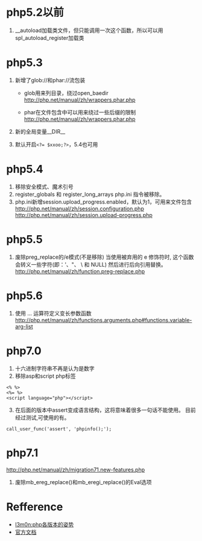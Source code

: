 # php5.2以前

1. __autoload加载类文件，但只能调用一次这个函数，所以可以用spl_autoload_register加载类

# php5.3

1. 新增了glob://和phar://流包装

    + glob用来列目录，绕过open_baedir
http://php.net/manual/zh/wrappers.phar.php

    + phar在文件包含中可以用来绕过一些后缀的限制
http://php.net/manual/zh/wrappers.phar.php

2. 新的全局变量__DIR__
3. 默认开启`<?= $xxoo;?>`，5.4也可用

# php5.4

1. 移除安全模式、魔术引号
2. register_globals 和 register_long_arrays php.ini 指令被移除。
3. php.ini新增session.upload_progress.enabled，默认为1，可用来文件包含
http://php.net/manual/zh/session.configuration.php
http://php.net/manual/zh/session.upload-progress.php

# php5.5

1. 废除preg_replace的/e模式(不是移除)
当使用被弃用的 e 修饰符时, 这个函数会转义一些字符(即：'、"、 \ 和 NULL) 然后进行后向引用替换。
http://php.net/manual/zh/function.preg-replace.php

# php5.6

1. 使用 ... 运算符定义变长参数函数
http://php.net/manual/zh/functions.arguments.php#functions.variable-arg-list

# php7.0

1. 十六进制字符串不再是认为是数字
2. 移除asp和script php标签
```
<% %>
<%= %>
<script language="php"></script>
```
3. 在后面的版本中assert变成语言结构，这将意味着很多一句话不能使用。
目前经过测试,可使用的有。
```
call_user_func('assert', 'phpinfo();'); 
```

# php7.1
http://php.net/manual/zh/migration71.new-features.php

1. 废除mb_ereg_replace()和mb_eregi_replace()的Eval选项



# Refference 
+ [l3m0n:php各版本的姿势](http://www.cnblogs.com/iamstudy/articles/study_from_php_update_log.html)
+ [官方文档](http://php.net/manual/zh/appendices.php)